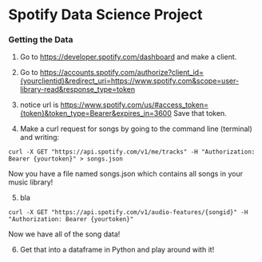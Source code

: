 # Spotify Data Science Project

### Getting the Data

1. Go to https://developer.spotify.com/dashboard and make a client.

2. Go to https://accounts.spotify.com/authorize?client_id={yourclientid}&redirect_uri=https://www.spotify.com&scope=user-library-read&response_type=token

3. notice url is https://www.spotify.com/us/#access_token={token}&token_type=Bearer&expires_in=3600 
Save that token.

4. Make a curl request for songs by going to the command line (terminal) and writing:
```
curl -X GET "https://api.spotify.com/v1/me/tracks" -H "Authorization: Bearer {yourtoken}" > songs.json
```

Now you have a file named songs.json which contains all songs in your music library!

5. bla

```
curl -X GET "https://api.spotify.com/v1/audio-features/{songid}" -H "Authorization: Bearer {yourtoken}"
```

Now we have all of the song data!

6. Get that into a dataframe in Python and play around with it!